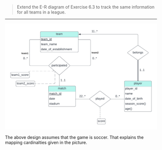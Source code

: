 > Extend the E-R diagram of Exercise 6.3 to track the same information
> for all teams in a league. 

--------------------------------

<img src="solution_for_6.16.png"/>

The above design assumes that the game is soccer. That explains the 
mapping cardinalties given in the picture.